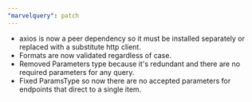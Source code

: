 ```yaml
---
"marvelquery": patch
---
```


- axios is now a peer dependency so it must be installed separately or replaced with a substitute http client.
- Formats are now validated regardless of case.
- Removed Parameters type because it's redundant and there are no required parameters for any query.
- Fixed ParamsType so now there are no accepted parameters for endpoints that direct to a single item.
